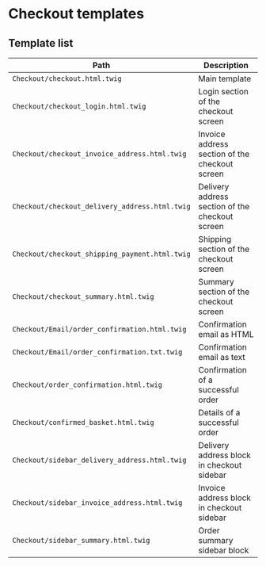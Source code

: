 # Checkout templates

## Template list

| Path                                           | Description                             |
| ---------------------------------------------- | --------------------------------------- |
| `Checkout/checkout.html.twig`  | Main template |
| `Checkout/checkout_login.html.twig` | Login section of the checkout screen |
| `Checkout/checkout_invoice_address.html.twig` | Invoice address section of the checkout screen |
| `Checkout/checkout_delivery_address.html.twig` | Delivery address section of the checkout screen |
| `Checkout/checkout_shipping_payment.html.twig` | Shipping section of the checkout screen |
| `Checkout/checkout_summary.html.twig` | Summary section of the checkout screen |
| `Checkout/Email/order_confirmation.html.twig` | Confirmation email as HTML |
| `Checkout/Email/order_confirmation.txt.twig` | Confirmation email as text |
| `Checkout/order_confirmation.html.twig` | Confirmation of a successful order |
| `Checkout/confirmed_basket.html.twig` | Details of a successful order |
| `Checkout/sidebar_delivery_address.html.twig` | Delivery address block in checkout sidebar |
| `Checkout/sidebar_invoice_address.html.twig` | Invoice address block in checkout sidebar |
| `Checkout/sidebar_summary.html.twig` | Order summary sidebar block |
